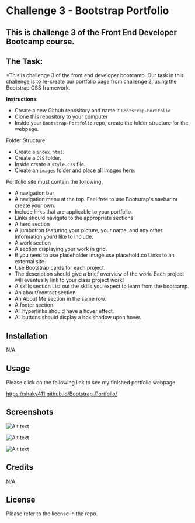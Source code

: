# Challenge 3 - Bootstrap Portfolio

## This is challenge 3 of the Front End Developer Bootcamp course.

## The Task:

*This is challenge 3 of the front end developer bootcamp. Our task in this challenge is to re-create our portfolio page from challenge 2, using the Bootstrap CSS framework.

**Instructions:**

* Create a new Github repository and name it `Bootstrap-Portfolio`
* Clone this repository to your computer
* Inside your `Bootstrap-Portfolio` repo, create the folder structure for the webpage.

Folder Structure:

* Create a `index.html`.
* Create a `CSS` folder.
* Inside create a `style.css` file.
* Create an `images` folder and place all images here.

Portfolio site must contain the following:

* A navigation bar
* A navigation menu at the top. Feel free to use Bootstrap's navbar or create your own.
* Include links that are applicable to your portfolio.
* Links should navigate to the appropriate sections
* A hero section
* A jumbotron featuring your picture, your name, and any other information you'd like to include.
* A work section
* A section displaying your work in grid.
* If you need to use placeholder image use placehold.co Links to an external site.
* Use Bootstrap cards for each project.
* The description should give a brief overview of the work.
Each project will eventually link to your class project work!
* A skills section
List out the skills you expect to learn from the bootcamp.
* An about/contact section
* An About Me section in the same row.
* A footer section
* All hyperlinks should have a hover effect.
* All buttons should display a box shadow upon hover.

## Installation

N/A

## Usage

Please click on the following link to see my finished portfolio webpage.

https://shaky411.github.io/Bootstrap-Portfolio/


## Screenshots

![Alt text](images/Screenshots/SS01.jpeg)

![Alt text](images/Screenshots/SS02.jpeg)

![Alt text](images/Screenshots/SS03.png)

## Credits

N/A

## License

Please refer to the license in the repo.
